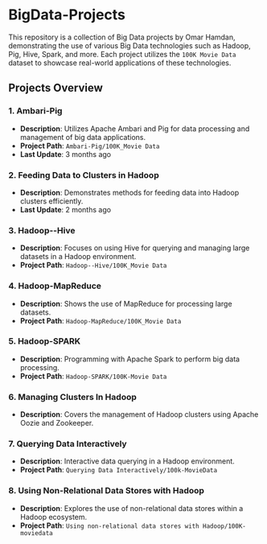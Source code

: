 # BigData-Projects

This repository is a collection of Big Data projects by Omar Hamdan, demonstrating the use of various Big Data technologies such as Hadoop, Pig, Hive, Spark, and more. Each project utilizes the `100K Movie Data` dataset to showcase real-world applications of these technologies.

## Projects Overview

### 1. Ambari-Pig
- **Description**: Utilizes Apache Ambari and Pig for data processing and management of big data applications.
- **Project Path**: `Ambari-Pig/100K_Movie Data`
- **Last Update**: 3 months ago

### 2. Feeding Data to Clusters in Hadoop
- **Description**: Demonstrates methods for feeding data into Hadoop clusters efficiently.
- **Last Update**: 2 months ago

### 3. Hadoop--Hive
- **Description**: Focuses on using Hive for querying and managing large datasets in a Hadoop environment.
- **Project Path**: `Hadoop--Hive/100K_Movie Data`

### 4. Hadoop-MapReduce
- **Description**: Shows the use of MapReduce for processing large datasets.
- **Project Path**: `Hadoop-MapReduce/100K_Movie Data`

### 5. Hadoop-SPARK
- **Description**: Programming with Apache Spark to perform big data processing.
- **Project Path**: `Hadoop-SPARK/100K-Movie Data`


### 6. Managing Clusters In Hadoop
- **Description**: Covers the management of Hadoop clusters using Apache Oozie and Zookeeper.


### 7. Querying Data Interactively
- **Description**: Interactive data querying in a Hadoop environment.
- **Project Path**: `Querying Data Interactively/100k-MovieData`


### 8. Using Non-Relational Data Stores with Hadoop
- **Description**: Explores the use of non-relational data stores within a Hadoop ecosystem.
- **Project Path**: `Using non-relational data stores with Hadoop/100K-moviedata`

